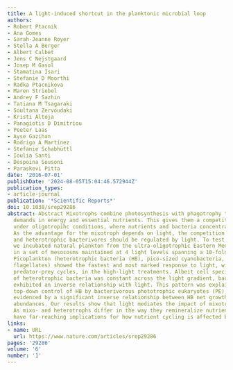 ```yaml
---
title: A light-induced shortcut in the planktonic microbial loop
authors:
- Robert Ptacnik
- Ana Gomes
- Sarah-Jeanne Royer
- Stella A Berger
- Albert Calbet
- Jens C Nejstgaard
- Josep M Gasol
- Stamatina Isari
- Stefanie D Moorthi
- Radka Ptacnikova
- Maren Striebel
- Andrey F Sazhin
- Tatiana M Tsagaraki
- Soultana Zervoudaki
- Kristi Altoja
- Panagiotis D Dimitriou
- Peeter Laas
- Ayse Gazihan
- Rodrigo A Martínez
- Stefanie Schabhüttl
- Ioulia Santi
- Despoina Sousoni
- Paraskevi Pitta
date: '2016-07-01'
publishDate: '2024-08-05T15:04:46.572944Z'
publication_types:
- article-journal
publication: '*Scientific Reports*'
doi: 10.1038/srep29286
abstract: Abstract Mixotrophs combine photosynthesis with phagotrophy to cover their
  demands in energy and essential nutrients. This gives them a competitive advantage
  under oligotropihc conditions, where nutrients and bacteria concentrations are low.
  As the advantage for the mixotroph depends on light, the competition between mixo-
  and heterotrophic bacterivores should be regulated by light. To test this hypothesis,
  we incubated natural plankton from the ultra-oligotrophic Eastern Mediterranean
  in a set of mesocosms maintained at 4 light levels spanning a 10-fold light gradient.
  Picoplankton (heterotrophic bacteria (HB), pico-sized cyanobacteria, and small-sized
  flagellates) showed the fastest and most marked response to light, with pronounced
  predator-prey cycles, in the high-light treatments. Albeit cell specific activity
  of heterotrophic bacteria was constant across the light gradient, bacterial abundances
  exhibited an inverse relationship with light. This pattern was explained by light-induced
  top-down control of HB by bacterivorous phototrophic eukaryotes (PE), which was
  evidenced by a significant inverse relationship between HB net growth rate and PE
  abundances. Our results show that light mediates the impact of mixotrophic bacterivores.
  As mixo- and heterotrophs differ in the way they remineralize nutrients, these results
  have far-reaching implications for how nutrient cycling is affected by light.
links:
- name: URL
  url: https://www.nature.com/articles/srep29286
pages: '29286'
volume: '6'
number: '1'
---
```

